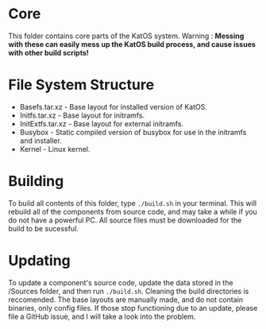 # Core
This folder contains core parts of the KatOS system.
Warning : **Messing with these can easily mess up the KatOS build process, and cause issues with other build scripts!**

# File System Structure
- Basefs.tar.xz - Base layout for installed version of KatOS.
- Initfs.tar.xz - Base layout for initramfs.
- InitExtfs.tar.xz - Base layout for external initramfs.
- Busybox - Static compiled version of busybox for use in the initramfs and installer.
- Kernel - Linux kernel.

# Building
To build all contents of this folder, type `./build.sh` in your terminal.
This will rebuild all of the components from source code, and may take a while if you do not have a powerful PC. All source files must be downloaded for the build to be sucessful.

# Updating
To update a component's source code, update the data stored in the /Sources folder, and then run `./build.sh`. Cleaning the build directories is reccomended.
The base layouts are manually made, and do not contain binaries, only config files.
If those stop functioning due to an update, please file a GitHub issue, and I will take a look into the problem.
